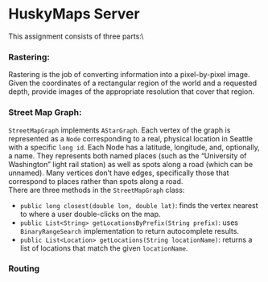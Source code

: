 # HuskyMaps Server

This assignment consists of three parts:\
### Rastering:
Rastering is the job of converting information into a pixel-by-pixel image. 
Given the coordinates of a rectangular region of the world and a requested depth, 
provide images of the appropriate resolution that cover that region.
### Street Map Graph:
`StreetMapGraph` implements `AStarGraph`. Each vertex of the graph is represented as a `Node` corresponding to a real, 
physical location in Seattle with a specific `long id`. Each Node has a latitude, longitude, and, optionally, a name. 
They represents both named places (such as the “University of Washington” light rail station) as well as spots along a
road (which can be unnamed). 
Many vertices don’t have edges, specifically those that correspond to places rather than spots along a road.\
There are three methods in the `StreetMapGraph`  class:
- `public long closest(double lon, double lat)`: 
finds the vertex nearest to where a user double-clicks on the map.
- `public List<String> getLocationsByPrefix(String prefix)`:
uses `BinaryRangeSearch` implementation to return autocomplete results.
- `public List<Location> getLocations(String locationName)`:
returns a list of locations that match the given `locationName`.
### Routing

